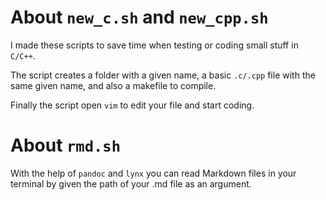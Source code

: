 # About `new_c.sh` and `new_cpp.sh`

I made these scripts to save time when testing or coding small stuff in `C/C++`.

The script creates a folder with a given name, a basic `.c/.cpp` file with the same given name, and also a makefile to compile. 

Finally the script open `vim` to edit your file and start coding.

# About `rmd.sh`

With the help of `pandoc` and `lynx` you can read Markdown files in your terminal by given the path of your .md file as an argument.
